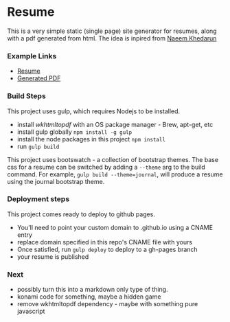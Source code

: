 # Resume

This is a very simple static (single page) site generator for resumes, along
with a pdf generated from html. The idea is inpired from [Naeem Khedarun](http://www.sharpfellows.com/post/publishing-your-c-v-on-the-web-and-exporting-pdf-with-added-gulp-and-bootstrap)

### Example Links
* [Resume](http://resume.nicolesiegel.me)
* [Generated PDF](http://resume.nicolesiegel.me/nicole_siegel_resume.pdf)

### Build Steps
This project uses gulp, which requires Nodejs to be installed.
* install *wkhtmltopdf* with an OS package manager - Brew, apt-get, etc
* install gulp globally `npm install -g gulp`
* install the node packages in this project `npm install`
* run `gulp build`

This project uses bootswatch - a collection of bootstrap themes. The base css
for a resume can be switched by adding a `--theme` arg to the build command.
For example, `gulp build --theme=journal`, will produce a resume using the
journal bootstrap theme.

### Deployment steps
This project comes ready to deploy to github pages.
* You'll need to point your custom domain to <username>.github.io using a CNAME
entry
* replace domain specified in this repo's CNAME file with yours
* Once satisfied, run `gulp deploy` to deploy to a gh-pages branch
* your resume is published


### Next
* possibly turn this into a markdown only type of thing.
* konami code for something, maybe a hidden game
* remove wkhtmltopdf dependency - maybe with something pure javascript
